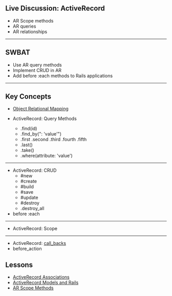 ##  Live Discussion: ActiveRecord
- AR Scope methods
- AR queries
- AR relationships

***
## SWBAT
- Use AR query methods
- Implement CRUD in AR
- Add before :each methods to Rails applications

***
## Key Concepts
- [Object Relational Mapping](http://api.rubyonrails.org/files/activerecord/README_rdoc.html)

- ActiveRecord: Query Methods
	- .find(id)
	- .find_by("<pick-a-column-name>: 'value'") 
	- .first .second .third .fourth .fifth
	- .last(<integer>)
	- .take(<integer>)	
	- .where(attribute: 'value')

***
- ActiveRecord: CRUD 
	- #new 
	- #create 
	- #build
	- #save
	- #update
	- #destroy
	- .destroy_all
- before :each

***
- ActiveRecord: Scope

***
- ActiveRecord: [call_backs](http://guides.rubyonrails.org/active_record_callbacks.html)
- before_action


## Lessons
- [ActiveRecord Associations](https://learn.co/tracks/full-stack-web-development-v3/rails/associations-and-rails/activerecord-associations-review)
- [ActiveRecord Models and Rails](https://learn.co/tracks/full-stack-web-development-v3/rails/rails-models-basics/activerecord-models-and-rails)
- [AR Scope Methods](http://api.rubyonrails.org/classes/ActiveRecord/Scoping/Named/ClassMethods.html)